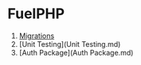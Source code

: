 # FuelPHP

1. [Migrations](Migrations.md)
1. [Unit Testing](Unit Testing.md)
1. [Auth Package](Auth Package.md)
